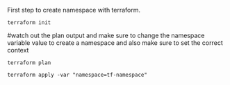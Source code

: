 First step to create namespace with terraform.
  
    terraform init
  
#watch out the plan output and make sure to change the namespace variable value to create a namespace and also make sure to set the correct context
  
    terraform plan
  
    terraform apply -var "namespace=tf-namespace"
